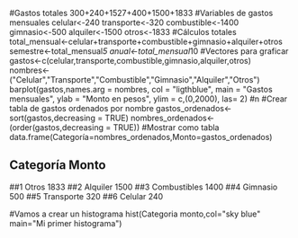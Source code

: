 #Gastos totales
300+240+1527+400+1500+1833
#Variables de gastos mensuales
celular<-240
transporte<-320
combustible<-1400
gimnasio<-500
alquiler<-1500
otros<-1833
#Cálculos totales
total_mensual<-celular+transporte+combustible+gimnasio+alquiler+otros
semestre<-total_mensual*5
anual<-total_mensual*10
#Vectores para graficar
gastos<-c(celular,transporte,combustible,gimnasio,alquiler,otros)
nombres<-("Celular","Transporte","Combustible","Gimnasio","Alquiler","Otros")
barplot(gastos,names.arg = nombres,
        col =  "ligthblue",
        main = "Gastos mensuales",
        ylab = "Monto en pesos",
        ylim = c,(0,2000),
        las= 2)
#n
#Crear tabla de gastos ordenados por nombre
gastos_ordenados<-sort(gastos,decreasing = TRUE)
nombres_ordenados<-(order(gastos,decreasing = TRUE))
#Mostrar como tabla
data.frame(Categoría=nombres_ordenados,Monto=gastos_ordenados)
## Categoría Monto
##1 Otros 1833
##2 Alquiler  1500
##3 Combustibles 1400
##4 Gimnasio 500
##5 Transporte 320
##6 Celular 240

#Vamos a crear un histograma
hist(Categoria monto,col="sky blue" main="Mi primer histograma") 
       
